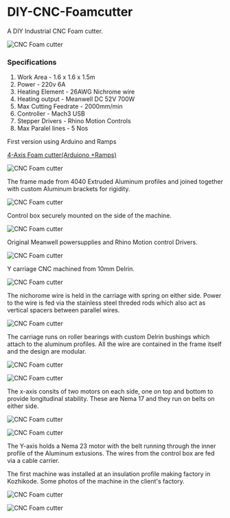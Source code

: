 # DIY-CNC-Foamcutter

A DIY Industrial CNC Foam cutter.

![CNC Foam cutter](Images/01.JPG)


### Specifications

1. Work Area - 1.6 x 1.6 x 1.5m
2. Power - 220v 6A
3. Heating Element - 26AWG Nichrome wire
4. Heating output - Meanwell DC 52V 700W
5. Max Cutting Feedrate - 2000mm/min
6. Controller - Mach3 USB
7. Stepper Drivers - Rhino Motion Controls
8. Max Paralel lines - 5 Nos




First version using Arduino and Ramps

[4-Axis Foam cutter(Arduiono +Ramps)](https://github.com/rahulsarchive/4AxisFoamCutter)

![CNC Foam cutter](Images/02.JPG)

The frame made from 4040 Extruded Aluminum profiles and joined together with custom Aluminum brackets for rigidity.

![CNC Foam cutter](Images/03.JPG)

Control box securely mounted on the side of the machine.

![CNC Foam cutter](Images/04.JPG)

Original Meanwell powersupplies and Rhino Motion control Drivers.

![CNC Foam cutter](Images/41.JPG)

Y carriage CNC machined from 10mm Delrin.

![CNC Foam cutter](Images/05.JPG)

The nichorome wire is held in the carriage with spring on either side. Power to the wire is fed via the stainless steel threded rods which also act as vertical spacers between parallel wires.

![CNC Foam cutter](Images/06.JPG)

The carriage runs on roller bearings with custom Delrin bushings which attach to the aluminum profiles. All the wire are contained in the frame itself and the design are modular.

![CNC Foam cutter](Images/07.JPG)




![CNC Foam cutter](Images/08.jpg)

The x-axis consits of two motors on each side, one on top and bottom to provide longitudinal stability. These are Nema 17 and they run on belts on either side.


![CNC Foam cutter](Images/09.jpg)



![CNC Foam cutter](Images/10.JPG)

The Y-axis holds a Nema 23 motor with the belt running through the inner profile of the Aluminum extusions. The wires from the control box are fed via a cable carrier.

The first machine was installed at an insulation profile making factory in Kozhikode. Some photos of the machine in the client's factory.


![CNC Foam cutter](Images/install1.jpg)


![CNC Foam cutter](Images/install2.jpg)
